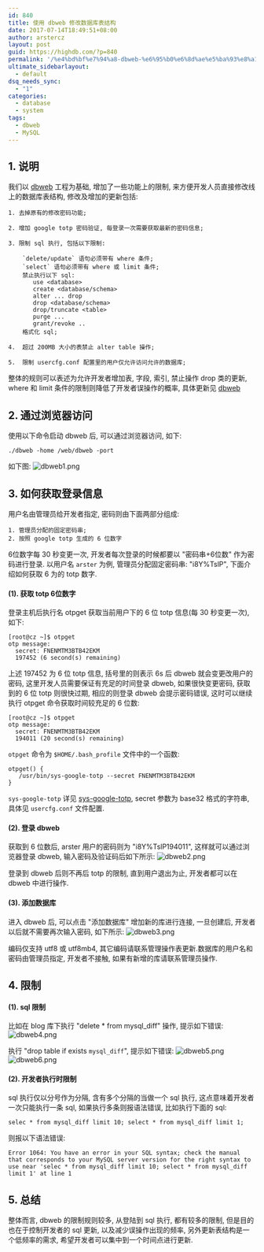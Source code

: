 ```yaml
---
id: 840
title: 使用 dbweb 修改数据库表结构
date: 2017-07-14T18:49:51+08:00
author: arstercz
layout: post
guid: https://highdb.com/?p=840
permalink: '/%e4%bd%bf%e7%94%a8-dbweb-%e6%95%b0%e6%8d%ae%e5%ba%93%e8%a1%a8%e7%bb%93%e6%9e%84/'
ultimate_sidebarlayout:
  - default
dsq_needs_sync:
  - "1"
categories:
  - database
  - system
tags:
  - dbweb
  - MySQL
---
```

<h2>1. 说明</h2>

我们以 <a href="https://github.com/go-xorm/dbweb">dbweb</a> 工程为基础, 增加了一些功能上的限制, 来方便开发人员直接修改线上的数据库表结构, 修改及增加的更新包括:

<pre><code>1. 去掉原有的修改密码功能;

2. 增加 google totp 密码验证, 每登录一次需要获取最新的密码信息;

3. 限制 sql 执行, 包括以下限制:

    `delete/update` 语句必须带有 where 条件;
    `select` 语句必须带有 where 或 limit 条件;
    禁止执行以下 sql:
       use &lt;database&gt;
       create &lt;database/schema&gt;
       alter ... drop
       drop &lt;database/schema&gt;
       drop/truncate &lt;table&gt;
       purge ...
       grant/revoke ..
    格式化 sql;

4.  超过 200MB 大小的表禁止 alter table 操作;

5.  限制 usercfg.conf 配置里的用户仅允许访问允许的数据库;
</code></pre>

整体的规则可以表述为允许开发者增加表, 字段, 索引, 禁止操作 drop 类的更新, where 和 limit 条件的限制则降低了开发者误操作的概率, 具体更新见 <a href="https://github.com/arstercz/dbweb">dbweb</a>

<h2>2. 通过浏览器访问</h2>

使用以下命令启动 dbweb 后, 可以通过浏览器访问, 如下:

<pre><code>./dbweb -home /web/dbweb -port
</code></pre>

如下图:
<img src="https://img.zhechen.me/articles/201707/dbweb1.png" alt="dbweb1.png" />

<h2>3. 如何获取登录信息</h2>

用户名由管理员给开发者指定, 密码则由下面两部分组成:

<pre><code>1. 管理员分配的固定密码串;
2. 按照 google totp 生成的 6 位数字
</code></pre>

6位数字每 30 秒变更一次, 开发者每次登录的时候都要以 "密码串+6位数" 作为密码进行登录.
以用户名 <code>arster</code> 为例, 管理员分配固定密码串: "i8Y%TslP", 下面介绍如何获取 6 为的 totp 数字.

<h4>(1). 获取 totp 6位数字</h4>

登录主机后执行名 otpget 获取当前用户下的 6 位 totp 信息(每 30 秒变更一次), 如下:

<pre><code>[root@cz ~]$ otpget 
otp message:
  secret: FNENMTM3BTB42EKM
  197452 (6 second(s) remaining)
</code></pre>

上述 197452 为 6 位 totp 信息, 括号里的则表示 6s 后 dbweb 就会变更改用户的密码, 这里开发人员需要保证有充足的时间登录 dbweb, 如果很快变更密码, 获取到的 6 位 totp 则很快过期, 相应的则登录 dbweb 会提示密码错误, 这时可以继续执行 otpget 命令获取时间较充足的 6 位数:

<pre><code>[root@cz ~]$ otpget 
otp message:
  secret: FNENMTM3BTB42EKM
  194011 (20 second(s) remaining)
</code></pre>

<code>otpget</code> 命令为 <code>$HOME/.bash_profile</code> 文件中的一个函数:

<pre><code>otpget() {
   /usr/bin/sys-google-totp --secret FNENMTM3BTB42EKM
}
</code></pre>

<code>sys-google-totp</code> 详见 <a href="https://github.com/arstercz/sys-toolkit/#sys-google-totp">sys-google-totp</a>, secret 参数为 base32 格式的字符串, 具体见 <code>usercfg.conf</code> 文件配置.

<h4>(2). 登录 dbweb</h4>

获取到 6 位数后, arster 用户的密码则为 "i8Y%TslP194011", 这样就可以通过浏览器登录 dbweb, 输入密码及验证码后如下所示:
<img src="https://img.zhechen.me/articles/201707/dbweb2.png" alt="dbweb2.png" />

登录到 dbweb 后则不再后 totp 的限制, 直到用户退出为止, 开发者都可以在 dbweb 中进行操作.

<h4>(3). 添加数据库</h4>

进入 dbweb 后, 可以点击 "添加数据库" 增加新的库进行连接, 一旦创建后, 开发者以后就不需要再次输入密码, 如下所示:
<img src="https://img.zhechen.me/articles/201707/dbweb3.png" alt="dbweb3.png" />

编码仅支持 utf8 或 utf8mb4, 其它编码请联系管理操作表更新.数据库的用户名和密码由管理员指定, 开发者不接触, 如果有新增的库请联系管理员操作.

<h2>4. 限制</h2>

<h4>(1). sql 限制</h4>

比如在 blog 库下执行 "delete * from mysql_diff" 操作, 提示如下错误:
<img src="https://img.zhechen.me/articles/201707/dbweb4.png" alt="dbweb4.png" />

执行 "drop table if exists <code>mysql_diff</code>", 提示如下错误:
<img src="https://img.zhechen.me/articles/201707/dbweb5.png" alt="dbweb5.png" />
<img src="https://img.zhechen.me/articles/201707/dbweb6.png" alt="dbweb6.png" />

<h4>(2). 开发者执行时限制</h4>

sql 执行仅以分号作为分隔, 含有多个分隔的当做一个 sql 执行, 这点意味着开发者一次只能执行一条 sql, 如果执行多条则报语法错误, 比如执行下面的 sql:

<pre><code>selec * from mysql_diff limit 10; select * from mysql_diff limit 1;
</code></pre>

则报以下语法错误:

<pre><code>Error 1064: You have an error in your SQL syntax; check the manual that corresponds to your MySQL server version for the right syntax to use near 'selec * from mysql_diff limit 10; select * from mysql_diff limit 1' at line 1
</code></pre>

<h2>5. 总结</h2>

整体而言, dbweb 的限制规则较多, 从登陆到 sql 执行, 都有较多的限制, 但是目的也在于控制开发者的 sql 更新, 以及减少误操作出现的频率, 另外更新表结构是一个低频率的需求, 希望开发者可以集中到一个时间点进行更新.